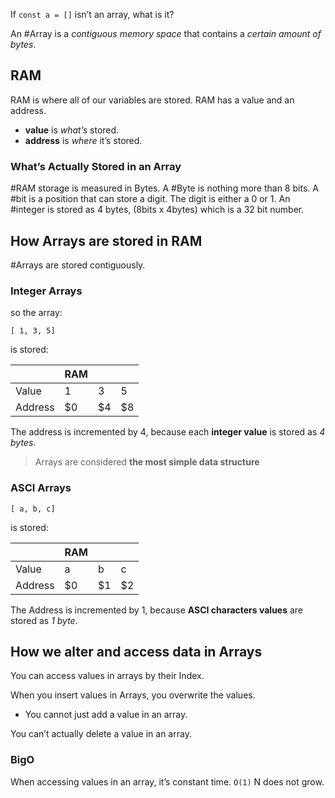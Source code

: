 If `const a = []` isn’t an array, what is it?

An #Array is a *contiguous memory space* that contains a *certain amount of bytes*.
## RAM

RAM is where all of our variables are stored.
RAM has a value and an address.
- **value** is *what’s* stored.
- **address** is *where* it’s stored.
### What’s Actually Stored in an Array

#RAM storage is measured in Bytes.
A #Byte is nothing more than 8 bits.
A #bit is a position that can store a digit. The digit is either a 0 or 1.
An #integer is stored as 4 bytes, (8bits x 4bytes) which is a 32 bit number.

## How Arrays are stored in RAM

#Arrays are stored contiguously.

### Integer Arrays

so the array:

`[ 1, 3, 5]`

is stored:

|         | RAM |     |     |
| ------- | --- | --- | --- |
| Value   | 1   | 3   | 5   |
| Address | $0  | $4  | $8  |
The address is incremented by 4, because each **integer value** is stored as *4 bytes*.

> Arrays are considered **the most simple data structure**

### ASCI Arrays

`[ a, b, c]`

is stored:

|         | RAM |     |     |
| ------- | --- | --- | --- |
| Value   | a   | b   | c   |
| Address | $0  | $1  | $2  |
The Address is incremented by 1, because **ASCI characters values** are stored as *1 byte*.

## How we alter and access data in Arrays

You can access values in arrays by their Index.

When you insert values in Arrays, you overwrite the values. 
- You cannot just add a value in an array.

You can’t actually delete a value in an array.

### BigO

When accessing values in an array, it’s constant time. `O(1)`
N does not grow.

